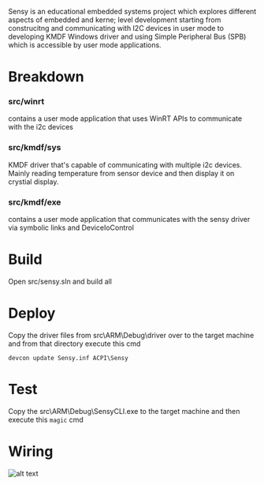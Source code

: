 Sensy is an educational embedded systems project which explores different aspects of embedded and kerne; level development starting from construcitng and communicating with I2C devices in user mode to developing KMDF Windows driver and using Simple Peripheral Bus (SPB) which is accessible by user mode applications.

# Breakdown
### src/winrt
contains a user mode application that uses WinRT APIs to communicate with the i2c devices

### src/kmdf/sys
KMDF driver that's capable of communicating with multiple i2c devices. Mainly reading temperature from sensor device and then display it on crystial display.

### src/kmdf/exe
contains a user mode application that communicates with the sensy driver via symbolic links and DeviceIoControl

# Build
Open src/sensy.sln and build all

# Deploy
Copy the driver files from src\ARM\Debug\driver over to the target machine and from that directory execute this cmd
```
devcon update Sensy.inf ACPI\Sensy
```

# Test
Copy the src\ARM\Debug\SensyCLI.exe to the target machine and then execute this `magic` cmd

# Wiring
![alt text](https://github.com/ogail/sensy/raw/master/tools/wiring,jpg "Logo Title Text 1")